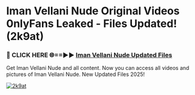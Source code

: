 # Iman Vellani Nude Original Videos 0nlyFans Leaked - Files Updated! (2k9at)

<h3>🔴 CLICK HERE 🌐==►► <a href="https://tinyurl.com/yrmya6cz" rel="nofollow">Iman Vellani Nude Updated Files</a></h3>

Get Iman Vellani Nude and all content. Now you can access all videos and pictures of Iman Vellani Nude. New Updated Files 2025!

[![2k9at](https://i.imgur.com/FMdXYCs.gif)](https://tinyurl.com/yrmya6cz)
